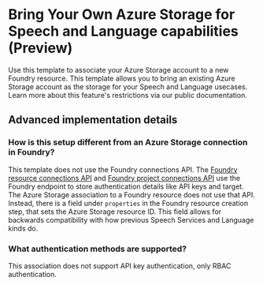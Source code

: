 # Bring Your Own Azure Storage for Speech and Language capabilities (Preview)

Use this template to associate your Azure Storage account to a new Foundry resource. This template allows you to bring an existing Azure Storage account as the storage for your Speech and Language usecases. Learn more about this feature's restrictions via our public documentation. 

## Advanced implementation details  
### How is this setup different from an Azure Storage connection in Foundry?
This template does not use the Foundry connections API. The [Foundry resource connections API](https://learn.microsoft.com/en-us/rest/api/aifoundry/accountmanagement/account-connections?view=rest-aifoundry-accountmanagement-2025-06-01) and [Foundry project connections API](https://learn.microsoft.com/en-us/rest/api/aifoundry/aiprojects/connections?view=rest-aifoundry-aiprojects-v1) use the Foundry endpoint to store authentication details like API keys and target. The Azure Storage association to a Foundry resource does not use that API. Instead, there is a field under `properties` in the Foundry resource creation step, that sets the Azure Storage resource ID. This field allows for backwards compatibility with how previous Speech Services and Language kinds do.  

### What authentication methods are supported?
This association does not support API key authentication, only RBAC authentication.

